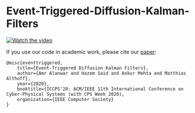 # Event-Triggered-Diffusion-Kalman-Filters

[![Watch the video](https://youtu.be/IcBoE3KHGwQ/maxresdefault.jpg)](https://youtu.be/IcBoE3KHGwQ)

If you use our code in academic work, please cite our [paper](https://arxiv.org/pdf/1609.00881.pdf):

```
@misc{eventtriggered,
    title={Event-Triggered Diffusion Kalman Filters},
    author={Amr Alanwar and Hazem Said and Ankur Mehta and Matthias Althoff},
    year={2020},
    booktitle={ICCPS'20: ACM/IEEE 11th International Conference on Cyber-Physical Systems (with CPS Week 2020),
    organization={IEEE Computer Society}
}



